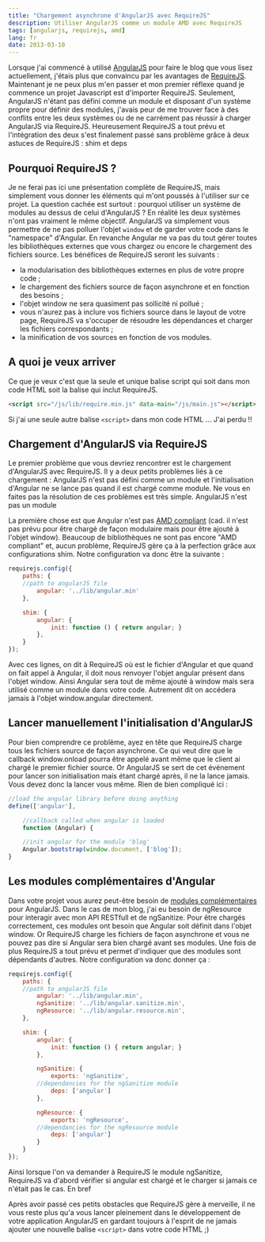 ```yaml
---
title: "Chargement asynchrone d'AngularJS avec RequireJS"
description: Utiliser AngularJS comme un module AMD avec RequireJS
tags: [angularjs, requirejs, amd]
lang: fr
date: 2013-03-10
---
```

Lorsque j'ai commencé à utilisé [AngularJS](http://angularjs.org/) pour faire le blog que vous lisez actuellement, j'étais plus que convaincu par les avantages de [RequireJS](http://requirejs.org/). Maintenant je ne peux plus m'en passer et mon premier réflexe quand je commence un projet Javascript est d'importer RequireJS. Seulement, AngularJS n'étant pas défini comme un module et disposant d'un système propre pour définir des modules, j'avais peur de me trouver face à des conflits entre les deux systèmes ou de ne carrément pas réussir à charger AngularJS via RequireJS.
Heureusement RequireJS a tout prévu et l'intégration des deux s'est finalement passé sans problème grâce à deux astuces de RequireJS : shim et deps
## Pourquoi RequireJS ?

Je ne ferai pas ici une présentation complète de RequireJS, mais simplement vous donner les éléments qui m'ont poussés à l'utiliser sur ce projet. La question cachée est surtout : pourquoi utiliser un système de modules au dessus de celui d'AngularJS ?
En réalité les deux systèmes n'ont pas vraiment le même objectif. AngularJS va simplement vous permettre de ne pas polluer l'objet `window` et de garder votre code dans le "namespace" d'Angular. En revanche Angular ne va pas du tout gérer toutes les bibliothèques externes que vous chargez ou encore le chargement des fichiers source. Les bénéfices de RequireJS seront les suivants :

- la modularisation des bibliothèques externes en plus de votre propre code ;
- le chargement des fichiers source de façon asynchrone et en fonction des besoins ;
- l'objet window ne sera quasiment pas sollicité ni pollué ;
- vous n'aurez pas à inclure vos fichiers source dans le layout de votre page, RequireJS va s'occuper de résoudre les dépendances et charger les fichiers correspondants ;
- la minification de vos sources en fonction de vos modules.

## A quoi je veux arriver

Ce que je veux c'est que la seule et unique balise script qui soit dans mon code HTML soit la balise qui inclut RequireJS.

```html
<script src="/js/lib/require.min.js" data-main="/js/main.js"></script>
```

Si j'ai une seule autre balise `<script>` dans mon code HTML ... J'ai perdu !!

## Chargement d'AngularJS via RequireJS

Le premier problème que vous devriez rencontrer est le chargement d'AngularJS avec RequireJS. Il y a deux petits problèmes liés à ce chargement : AngularJS n'est pas défini comme un module et l'initialisation d'Angular ne se lance pas quand il est chargé comme module. Ne vous en faites pas la résolution de ces problèmes est très simple.
AngularJS n'est pas un module

La première chose est que Angular n'est pas [AMD compliant](http://dailyjs.com/2011/12/22/framework/) (cad. il n'est pas prévu pour être chargé de façon modulaire mais pour être ajouté à l'objet window). Beaucoup de bibliothèques ne sont pas encore "AMD compliant" et, aucun problème, RequireJS gère ça à la perfection grâce aux configurations shim.
Notre configuration va donc être la suivante :

```javascript
requirejs.config({
    paths: {
	//path to angularJS file
        angular: '../lib/angular.min'
    },

    shim: {
        angular: {
            init: function () { return angular; }
        },
    }
});
```

Avec ces lignes, on dit à RequireJS où est le fichier d'Angular et que quand on fait appel à Angular, il doit nous renvoyer l'objet angular présent dans l'objet window. Ainsi Angular sera tout de même ajouté à window mais sera utilisé comme un module dans votre code. Autrement dit on accédera jamais à l'objet window.angular directement.

## Lancer manuellement l'initialisation d'AngularJS

Pour bien comprendre ce problème, ayez en tête que RequireJS charge tous les fichiers source de façon asynchrone. Ce qui veut dire que le callback window.onload pourra être appelé avant même que le client ai chargé le premier fichier source. Or AngularJS se sert de cet événement pour lancer son initialisation mais étant chargé après, il ne la lance jamais. Vous devez donc la lancer vous même. Rien de bien compliqué ici :

```javascript
//load the angular library before doing anything
define(['angular'],

    //callback called when angular is loaded 
    function (Angular) {

    //init angular for the module 'blog'
    Angular.bootstrap(window.document, ['blog']);
}
```

## Les modules complémentaires d'Angular

Dans votre projet vous aurez peut-être besoin de [modules complémentaires](http://code.angularjs.org/1.0.5/) pour AngularJS. Dans le cas de mon blog, j'ai eu besoin de ngResource pour interagir avec mon API RESTfull et de ngSanitize. Pour être chargés correctement, ces modules ont besoin que Angular soit définit dans l'objet window. Or RequireJS charge les fichiers de façon asynchrone et vous ne pouvez pas dire si Angular sera bien chargé avant ses modules.
Une fois de plus RequireJS a tout prévu et permet d'indiquer que des modules sont dépendants d'autres. Notre configuration va donc donner ça :

```javascript
requirejs.config({
    paths: {
	//path to angularJS file
        angular: '../lib/angular.min',
        ngSanitize: '../lib/angular.sanitize.min',
        ngResource: '../lib/angular.resource.min',
    },

    shim: {
        angular: {
            init: function () { return angular; }
        },

        ngSanitize: {
            exports: 'ngSanitize',
	    //dependancies for the ngSanitize module
            deps: ['angular']
        },

        ngResource: {
            exports: 'ngResource',
	    //dependancies for the ngResource module
            deps: ['angular']
        }
    }
});
```

Ainsi lorsque l'on va demander à RequireJS le module ngSanitize, RequireJS va d'abord vérifier si angular est chargé et le charger si jamais ce n'était pas le cas.
En bref

Après avoir passé ces petits obstacles que RequireJS gère à merveille, il ne vous reste plus qu'a vous lancer pleinement dans le développement de votre application AngularJS en gardant toujours à l'esprit de ne jamais ajouter une nouvelle balise `<script>` dans votre code HTML ;)
